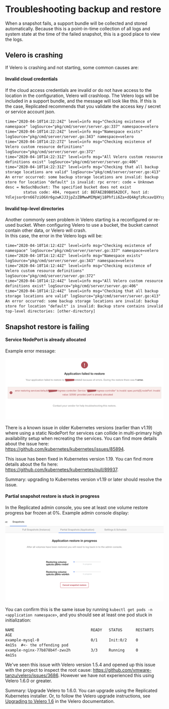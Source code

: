 # Troubleshooting backup and restore

When a snapshot fails, a support bundle will be collected and stored automatically.
Because this is a point-in-time collection of all logs and system state at the time of the failed snapshot, this is a good place to view the logs.

## Velero is crashing

If Velero is crashing and not starting, some common causes are:

#### Invalid cloud credentials

If the cloud access credentials are invalid or do not have access to the location in the configuration, Velero will crashloop. The Velero logs will be included in a support bundle, and the message will look like this.
If this is the case, Replicated recommends that you validate the access key / secret or service account json.

```shell
time="2020-04-10T14:22:24Z" level=info msg="Checking existence of namespace" logSource="pkg/cmd/server/server.go:337" namespace=velero
time="2020-04-10T14:22:24Z" level=info msg="Namespace exists" logSource="pkg/cmd/server/server.go:343" namespace=velero
time="2020-04-10T14:22:27Z" level=info msg="Checking existence of Velero custom resource definitions" logSource="pkg/cmd/server/server.go:372"
time="2020-04-10T14:22:31Z" level=info msg="All Velero custom resource definitions exist" logSource="pkg/cmd/server/server.go:406"
time="2020-04-10T14:22:31Z" level=info msg="Checking that all backup storage locations are valid" logSource="pkg/cmd/server/server.go:413"
An error occurred: some backup storage locations are invalid: backup store for location "default" is invalid: rpc error: code = Unknown desc = NoSuchBucket: The specified bucket does not exist
        status code: 404, request id: BEFAE2B9B05A2DCF, host id: YdlejsorQrn667ziO6Xr6gzwKJJ3jpZzZBMwwMIMpWj18Phfii6Za+dQ4AgfzRcxavQXYcgxRJI=
```


#### Invalid top-level directories

Another commonly seen problem in Velero starting is a reconfigured or re-used bucket.
When configuring Velero to use a bucket, the bucket cannot contain other data, or Velero will crash.  
In this case, the error in the Velero logs will be:

```shell
time="2020-04-10T14:12:42Z" level=info msg="Checking existence of namespace" logSource="pkg/cmd/server/server.go:337" namespace=velero
time="2020-04-10T14:12:42Z" level=info msg="Namespace exists" logSource="pkg/cmd/server/server.go:343" namespace=velero
time="2020-04-10T14:12:44Z" level=info msg="Checking existence of Velero custom resource definitions" logSource="pkg/cmd/server/server.go:372"
time="2020-04-10T14:12:44Z" level=info msg="All Velero custom resource definitions exist" logSource="pkg/cmd/server/server.go:406"
time="2020-04-10T14:12:44Z" level=info msg="Checking that all backup storage locations are valid" logSource="pkg/cmd/server/server.go:413"
An error occurred: some backup storage locations are invalid: backup store for location "default" is invalid: Backup store contains invalid top-level directories: [other-directory]
```

## Snapshot restore is failing

#### Service NodePort is already allocated

Example error message:

![Snapshot Troubleshoot Service NodePort](/images/snapshot-troubleshoot-service-nodeport.png)

There is a known issue in older Kubernetes versions (earlier than v1.19) where using a static NodePort for services can collide in multi-primary high availability setup when recreating the services. You can find more details about the issue here: https://github.com/kubernetes/kubernetes/issues/85894.

This issue has been fixed in Kubernetes version 1.19. You can find more details about the fix here: https://github.com/kubernetes/kubernetes/pull/89937.

Summary: upgrading to Kubernetes version v1.19 or later should resolve the issue.

#### Partial snapshot restore is stuck in progress

In the Replicated admin console, you see at least one volume restore progress bar frozen at 0%. Example admin console display:

![Snapshot Troubleshoot Frozen Restore](/images/snapshot-troubleshoot-frozen-restore.png)

You can confirm this is the same issue by running `kubectl get pods -n <application namespace>`, and you should see at least one pod stuck in initialization:

```shell
NAME                                  READY   STATUS      RESTARTS   AGE
example-mysql-0                       0/1     Init:0/2    0          4m15s  #<- the offending pod
example-nginx-77b878b4f-zwv2h         3/3     Running     0          4m15s
```

We've seen this issue with Velero version 1.5.4 and opened up this issue with the project to inspect the root cause: https://github.com/vmware-tanzu/velero/issues/3686. However we have not experienced this using Velero 1.6.0 or greater.

Summary: Upgrade Velero to 1.6.0. You can upgrade using the Replicated Kubernetes installer. Or, to follow the Velero upgrade instructions, see [Upgrading to Velero 1.6](https://velero.netlify.app/docs/v1.6/upgrade-to-1.6/) in the Velero documentation.
